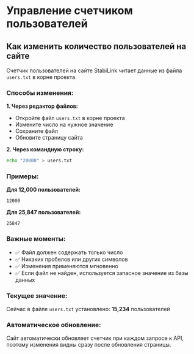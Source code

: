 # Управление счетчиком пользователей

## Как изменить количество пользователей на сайте

Счетчик пользователей на сайте StabiLink читает данные из файла `users.txt` в корне проекта.

### Способы изменения:

**1. Через редактор файлов:**
- Откройте файл `users.txt` в корне проекта
- Измените число на нужное значение
- Сохраните файл
- Обновите страницу сайта

**2. Через командную строку:**
```bash
echo "20000" > users.txt
```

### Примеры:

**Для 12,000 пользователей:**
```
12000
```

**Для 25,847 пользователей:**
```
25847
```

### Важные моменты:

- ✅ Файл должен содержать только число
- ✅ Никаких пробелов или других символов
- ✅ Изменения применяются мгновенно
- ✅ Если файл не найден, используется запасное значение из базы данных

### Текущее значение:
Сейчас в файле `users.txt` установлено: **15,234** пользователей

### Автоматическое обновление:
Сайт автоматически обновляет счетчик при каждом запросе к API, поэтому изменения видны сразу после обновления страницы.